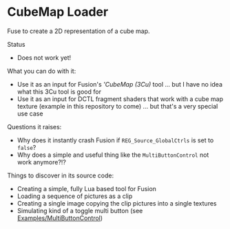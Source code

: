 # CubeMap Loader

Fuse to create a 2D representation of a cube map.

Status
- Does not work yet!

What you can do with it:
- Use it as an input for Fusion's *'CubeMap (3Cu)* tool ... but I have no idea what this 3Cu tool is good for
- Use it as an input for DCTL fragment shaders that work with a cube map texture (example in this repository to come) ... but that's a very special use case

Questions it raises:
- Why does it instantly crash Fusion if `REG_Source_GlobalCtrls` is set to `false`?
- Why does a simple and useful thing like the `MultiButtonControl` not work anymore?!?

Things to discover in its source code:
- Creating a simple, fully Lua based tool for Fusion
- Loading a sequence of pictures as a clip
- Creating a single image copying the clip pictures into a single textures
- Simulating kind of a toggle multi button (see [Examples/MultiButtonControl](Examples/MultiButtonControl.md))
